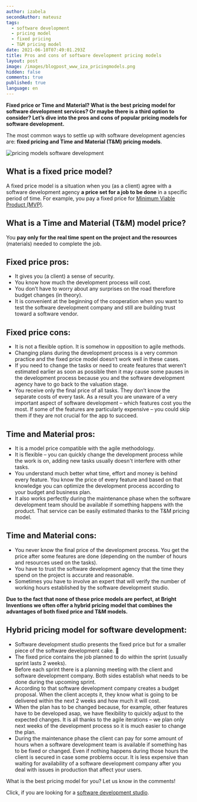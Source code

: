 ```yaml
---
author: izabela
secondAuthor: mateusz
tags:
  - software development
  - pricing model
  - fixed pricing
  - T&M pricing model
date: 2021-06-10T07:49:01.293Z
title: Pros and cons of software development pricing models
layout: post
image: /images/blogpost_www_iza_pricingmodels.png
hidden: false
comments: true
published: true
language: en
---
```

**Fixed price or Time and Material? What is the best pricing model for software development services? Or maybe there is a third option to consider? Let’s dive into the pros and cons of popular pricing models for software development.**

The most common ways to settle up with software development agencies are: **fixed pricing and Time and Material (T&M) pricing models**.

![pricing models software development](/images/price_models_in_post.png)

## What is a fixed price model?

A fixed price model is a situation when you (as a client) agree with a software development agency **a price set for a job to be done** in a specific period of time. For example, you pay a fixed price for [Minimum Viable Product (MVP)](/our-areas/mvp-development).

## What is a Time and Material (T&M) model price?

You **pay only for the real time spent on the project and the resources** (materials) needed to complete the job.

## Fixed price pros:

* It gives you (a client) a sense of security.
* You know how much the development process will cost.
* You don’t have to worry about any surprises on the road therefore budget changes (in theory).
* It is convenient at the beginning of the cooperation when you want to test the software development company and still are building trust toward a software vendor.

## Fixed price cons:

* It is not a flexible option. It is somehow in opposition to agile methods.
* Changing plans during the development process is a very common practice and the fixed price model doesn’t work well in these cases.
* If you need to change the tasks or need to create features that weren’t estimated earlier as soon as possible then it may cause some pauses in the development process because you and the software development agency have to go back to the valuation stage.
* You receive only the final price of all tasks. They don’t know the separate costs of every task. As a result you are unaware of a very important aspect of software development – which features cost you the most. If some of the features are particularly expensive – you could skip them if they are not crucial for the app to succeed.

## Time and Material pros:

* It is a model price compatible with the agile methodology.
* It is flexible – you can quickly change the development process while the work is on, adding new tasks usually doesn't interfere with other tasks.
* You understand much better what time, effort and money is behind every feature. You know the price of every feature and based on that knowledge you can optimize the development process according to your budget and business plan.
* It also works perfectly during the maintenance phase when the software development team should be available if something happens with the product. That service can be easily estimated thanks to the T&M pricing model. 

## Time and Material cons:

* You never know the final price of the development process. You get the price after some features are done (depending on the number of hours and resources used on the tasks).
* You have to trust the software development agency that the time they spend on the project is accurate and reasonable. 
* Sometimes you have to involve an expert that will verify the number of working hours established by the software development studio.

**Due to the fact that none of these price models are perfect, at Bright Inventions we often offer a hybrid pricing model that combines the advantages of both fixed price and T&M models.**

## Hybrid pricing model for software development:

* Software development studio presents the fixed price but for a smaller piece of the software development cake. 🙂
* The fixed price contains the job planned to do within the sprint (usually sprint lasts 2 weeks).
* Before each sprint there is a planning meeting with the client and software development company. Both sides establish what needs to be done during the upcoming sprint.
* According to that software development company creates a budget proposal. When the client accepts it, they know what is going to be delivered within the next 2 weeks and how much it will cost.
* When the plan has to be changed because, for example, other features have to be developed asap, we have flexibility to quickly adjust to the expected changes. It is all thanks to the agile iterations – we plan only next weeks of the development process so it is much easier to change the plan.
* During the maintenance phase the client can pay for some amount of hours when a software development team is available if something has to be fixed or changed. Even if nothing happens during those hours the client is secured in case some problems occur. It is less expensive than waiting for availability of a software development company after you deal with issues in production that affect your users.

What is the best pricing model for you? Let us know in the comments!

Click, if you are looking for a [software development studio](/start-project).

